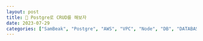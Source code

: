 ```yaml
---
layout: post
title: 🐘 Postgre로 CRUD를 해보자
date: 2023-07-29
categories: ["SamBeak", "Postgre", "AWS", "VPC", "Node", "DB", "DATABASE"]
---
```


>